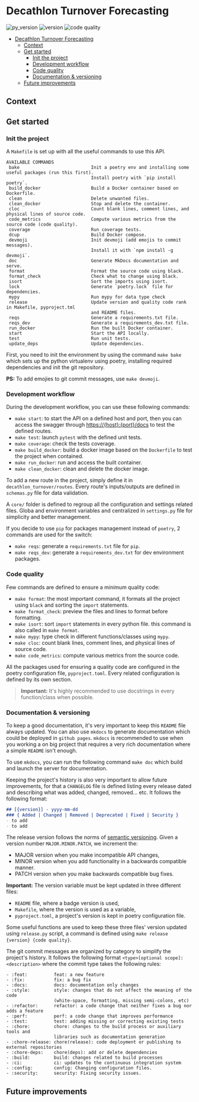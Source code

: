 # Decathlon Turnover Forecasting

![py_version](https://img.shields.io/badge/python-^3.9-blue?style=for-the-badge&logo=python&logoColor=9cf) ![version](https://img.shields.io/badge/version-0.1.0-gree?style=for-the-badge&logo=semver) ![code quality](https://img.shields.io/badge/code_quality-A-51C62B?style=for-the-badge&logo=codeforces&logoColor=9cf)

<!-- TOC depthFrom:1 depthTo:6 withLinks:1 updateOnSave:1 orderedList:0 -->

- [Decathlon Turnover Forecasting](#decathlon-turnover-forecasting)
	- [Context](#context)
	- [Get started](#get-started)
		- [Init the project](#init-the-project)
		- [Development workflow](#development-workflow)
		- [Code quality](#code-quality)
		- [Documentation \& versioning](#documentation--versioning)
	- [Future improvements](#future-improvements)

<!-- /TOC -->

## Context

## Get started

### Init the project

A `Makefile` is set up with all the useful commands to use this API.

```text
AVAILABLE COMMANDS
 bake                           Init a poetry env and installing some useful packages (run this first).
                                Install poetry with `pip install poetry`.
 build_docker                   Build a Docker container based on Dockerfile.
 clean                          Delete unwanted files.
 clean_docker                   Stop and delete the container.
 cloc                           Count blank lines, comment lines, and physical lines of source code.
 code_metrics                   Compute various metrics from the source code (code quality).
 coverage                       Run coverage tests.
 dcup                           Build Docker compose.
 devmoji                        Init devmoji (add emojis to commit messages).
                                Install it with `npm install -g devmoji`.
 doc                            Generate MkDocs documentation and serve.
 format                         Format the source code using black.
 format_check                   Check what to change using black.
 isort                          Sort the imports using isort.
 lock                           Generate `poetry.lock` file for dependencies.
 mypy                           Run mypy for data type check
 release                        Update version and quality code rank in Makefile, pyproject.tml 
                                and README files.
 reqs                           Generate a requirements.txt file.
 reqs_dev                       Generate a requirements_dev.txt file.
 run_docker                     Run the built Docker container.
 start                          Start the API locally.
 test                           Run unit tests.
 update_deps                    Update dependencies.
```

First, you need to init the environment by using the command `make bake` which sets up the python virtualenv using poetry, installing required dependencies and init the git repository.

**PS:** To add emojies to git commit messages, use `make devmoji`.

### Development workflow

During the development workflow, you can use these following commands:

- `make start`: to start the API on a defined host and port, then you can access the swagger through <https://{host}:{port}/docs> to test the defined routes.
- `make test`: launch `pytest` with the defined unit tests.
- `make coverage`: check the tests coverage.
- `make build_docker`: build a docker image based on the `Dockerfile` to test the project when contained.
- `make run_docker`: run and access the built container.
- `make clean_docker`: clean and delete the docker image.

To add a new route in the project, simply define it in `decathlon_turnover/routes`. Every route's inputs/outputs are defined in `schemas.py` file for data validation.

A `core/` folder is defined to regroup all the configuration and settings related files. Globa and environment variables and centralized in `settings.py` file for simplicity and better management.

If you decide to use `pip` for packages management instead of `poetry`, 2 commands are used for the switch:

- `make reqs`: generate a `requirements.txt` file for `pip`.
- `make reqs_dev`: generate a `requirements_dev.txt` for dev environment packages.

### Code quality

Few commands are defined to ensure a minimum quality code:

- `make format`: the most important command, it formats all the project using `black` and sorting the `import` statements.
- `make format_check`: preview the files and lines to format before formatting.
- `make isort`: sort `import` statements in every python file. this command is also called in `make format`.
- `make mypy`: type check in different functions/classes using `mypy`.
- `make cloc`: count blank lines, comment lines, and physical lines of source code.
- `make code_metrics`: compute various metrics from the source code.

All the packages used for ensuring a quality code are configured in the poetry configuration file, `pyproject.toml`. Every related configuration is defined by its own section.

> **Important:** It's highly recommended to use docstrings in every function/class when possible.

### Documentation & versioning

To keep a good documentation, it's very important to keep this `README` file always updated. You can also use `mkdocs` to generate documentation which could be deployed in `github pages`. `mkdocs` is recommended to use when you working a on big project that requires a very rich documentation where a simple `README` isn't enough.

To use `mkdocs`, you can run the following command `make doc` which build and launch the server for documentation.

Keeping the project's history is also very important to allow future improvements, for that a `CHANGELOG` file is defined listing every release dated and describing what was added, changed, removed... etc. It follows the following format:

```markdown
## [{version}] - yyyy-mm-dd
### { Added | Changed | Removed | Deprecated | Fixed | Security }
- to add
- to add
```

The release version follows the norms of [semantic versioning](https://semver.org/). Given a version number `MAJOR.MINOR.PATCH`, we increment the:

- MAJOR version when you make incompatible API changes,
- MINOR version when you add functionality in a backwards compatible manner.
- PATCH version when you make backwards compatible bug fixes.

**Important:** The version variable must be kept updated in three different files:

- `README` file, where a badge version is used,
- `Makefile`, where the version is used as a variable,
- `pyproject.toml`, a project's version is kept in poetry configuration file.

Some useful functions are used to keep these three files' version updated using `release.py` script, a command is defined using `make release {version} {code quality}`.

The git commit messages are organized by category to simplify the project's history. It follows the following format `<type>[optional scope]: <description>` where the commit type takes the following rules:

```text
- :feat:          feat: a new feature
- :fix:           fix: a bug fix
- :docs:          docs: documentation only changes
- :style:         style: changes that do not affect the meaning of the code
                  (white-space, formatting, missing semi-colons, etc)
- :refactor:      refactor: a code change that neither fixes a bug nor adds a feature
- :perf:          perf: a code change that improves performance
- :test:          test: adding missing or correcting existing tests
- :chore:         chore: changes to the build process or auxiliary tools and
                  libraries such as documentation generation
- :chore-release: chore(release): code deployment or publishing to external repositories
- :chore-deps:    chore(deps): add or delete dependencies
- :build:         build: changes related to build processes
- :ci:            ci: updates to the continuous integration system
- :config:        config: Changing configuration files.
- :security:      security: Fixing security issues.
```

## Future improvements
